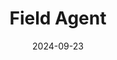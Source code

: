 ---  
layout: startup_page  
title: "Field Agent"  
id: "fieldagent.net"  
permalink: "/fieldagentfieldagent.net09232024/"  
website: "https://www.fieldagent.net/"  
funding_round: "Strategic Growth Investment"  
funding_amount: ""  
investors: "Five Elms Capital"  
about: "Field Agent provides software and data solutions to the consumer packaged goods (CPG) and retail industries. They offer retail audits, ratings, reviews, and shopper insights, using a global panel of shoppers to capture and analyze in-store data. This helps brands optimize their retail presence and make informed decisions."  
markets: "Retail, Consumer Packaged Goods (CPG), AI, Market Research"  
hq: "Fayetteville, Arkansas, United States"  
founded_year: "2010"  
linkedin: "https://www.linkedin.com/company/field-agent"  
twitter: "https://twitter.com/fieldagentinc"  
instagram: ""  
facebook: "https://www.facebook.com/fieldagentapp"  
crunchbase: "https://www.crunchbase.com/organization/field-agent"  
pitchbook: "https://pitchbook.com/profiles/company/56521-54"  

date_display: "23-Sep-2024"  
date: "2024-09-23"

# SEO Optimization  
meta_title: "Field Agent - Strategic Growth Investment"  
meta_description: "Field Agent, Field Agent provides software and data solutions to the consumer packaged goods (CPG) and retail industries. They offer retail audits, ratings, review..."  
meta_keywords: "Field Agent, Retail, Consumer Packaged Goods (CPG), AI, Market Research, Strategic Growth Investment funding"  
canonical_url: "https://startup.projectstartups.com/fieldagentfieldagent.net09232024/"  
---